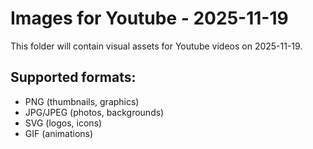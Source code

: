 # Images for Youtube - 2025-11-19

This folder will contain visual assets for Youtube videos on 2025-11-19.

## Supported formats:
- PNG (thumbnails, graphics)
- JPG/JPEG (photos, backgrounds)
- SVG (logos, icons)
- GIF (animations)
